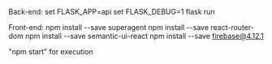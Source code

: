 Back-end:
  set FLASK_APP=api
  set FLASK_DEBUG=1
  flask run
 
Front-end:
  npm install --save superagent
  npm install --save react-router-dom
  npm install --save semantic-ui-react
  npm install --save firebase@4.12.1
  
"npm start" for execution
